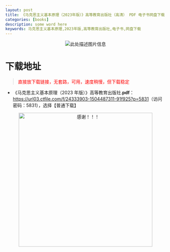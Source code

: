 ```yaml
---
layout: post
title: 《马克思主义基本原理（2023年版）》高等教育出版社（高清） PDF 电子书网盘下载
categories: [books]
description: some word here
keywords: 马克思主义基本原理,2023年版,高等教育出版社,电子书,网盘下载
---
```


<div align="center"><img src="https://qweree.cn/wp-content/uploads/2025/05/mskzyjbyl-tuya.png" alt="此处描述图片信息"></div>

# 下载地址

> <p style="color:red" >直接放下载链接，无套路，可用，速度稍慢，但下载稳定</p>

- 《马克思主义基本原理（2023 年版）》高等教育出版社.**pdf**：<https://url03.ctfile.com/f/24333903-1504487311-91f925?p=5831>（访问密码：5831），选择【普通下载】

<div align="center"><img src="https://pic.imgdb.cn/item/6707df6bd29ded1a8ce37031.gif" alt="感谢！！！" width="420px" height="auto"/></div>
